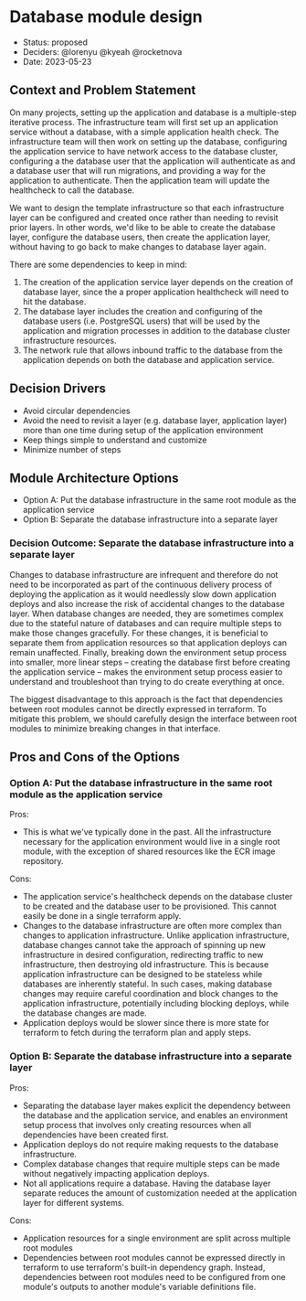 # Database module design

* Status: proposed
* Deciders: @lorenyu @kyeah @rocketnova
* Date: 2023-05-23

## Context and Problem Statement

On many projects, setting up the application and database is a multiple-step iterative process. The infrastructure team will first set up an application service without a database, with a simple application health check. The infrastructure team will then work on setting up the database, configuring the application service to have network access to the database cluster, configuring a the database user that the application will authenticate as and a database user that will run migrations, and providing a way for the application to authenticate. Then the application team will update the healthcheck to call the database.

We want to design the template infrastructure so that each infrastructure layer can be configured and created once rather than needing to revisit prior layers. In other words, we'd like to be able to create the database layer, configure the database users, then create the application layer, without having to go back to make changes to database layer again.

There are some dependencies to keep in mind:

1. The creation of the application service layer depends on the creation of database layer, since the a proper application healthcheck will need to hit the database.
2. The database layer includes the creation and configuring of the database users (i.e. PostgreSQL users) that will be used by the application and migration processes in addition to the database cluster infrastructure resources.
3. The network rule that allows inbound traffic to the database from the application depends on both the database and application service.

## Decision Drivers

* Avoid circular dependencies
* Avoid the need to revisit a layer (e.g. database layer, application layer) more than one time during setup of the application environment
* Keep things simple to understand and customize
* Minimize number of steps

## Module Architecture Options

* Option A: Put the database infrastructure in the same root module as the application service
* Option B: Separate the database infrastructure into a separate layer

### Decision Outcome: Separate the database infrastructure into a separate layer

Changes to database infrastructure are infrequent and therefore do not need to be incorporated as part of the continuous delivery process of deploying the application as it would needlessly slow down application deploys and also increase the risk of accidental changes to the database layer. When database changes are needed, they are sometimes complex due to the stateful nature of databases and can require multiple steps to make those changes gracefully. For these changes, it is beneficial to separate them from application resources so that application deploys can remain unaffected. Finally, breaking down the environment setup process into smaller, more linear steps – creating the database first before creating the application service – makes the environment setup process easier to understand and troubleshoot than trying to do create everything at once.

The biggest disadvantage to this approach is the fact that dependencies between root modules cannot be directly expressed in terraform. To mitigate this problem, we should carefully design the interface between root modules to minimize breaking changes in that interface.

## Pros and Cons of the Options

### Option A: Put the database infrastructure in the same root module as the application service

Pros:

* This is what we've typically done in the past. All the infrastructure necessary for the application environment would live in a single root module, with the exception of shared resources like the ECR image repository.

Cons:

* The application service's healthcheck depends on the database cluster to be created and the database user to be provisioned. This cannot easily be done in a single terraform apply.
* Changes to the database infrastructure are often more complex than changes to application infrastructure. Unlike application infrastructure, database changes cannot take the approach of spinning up new infrastructure in desired configuration, redirecting traffic to new infrastructure, then destroying old infrastructure. This is because application infrastructure can be designed to be stateless while databases are inherently stateful. In such cases, making database changes may require careful coordination and block changes to the application infrastructure, potentially including blocking deploys, while the database changes are made.
* Application deploys would be slower since there is more state for terraform to fetch during the terraform plan and apply steps.

### Option B: Separate the database infrastructure into a separate layer

Pros:

* Separating the database layer makes explicit the dependency between the database and the application service, and enables an environment setup process that involves only creating resources when all dependencies have been created first.
* Application deploys do not require making requests to the database infrastructure.
* Complex database changes that require multiple steps can be made without negatively impacting application deploys.
* Not all applications require a database. Having the database layer separate reduces the amount of customization needed at the application layer for different systems.

Cons:

* Application resources for a single environment are split across multiple root modules
* Dependencies between root modules cannot be expressed directly in terraform to use terraform's built-in dependency graph. Instead, dependencies between root modules need to be configured from one module's outputs to another module's variable definitions file.
